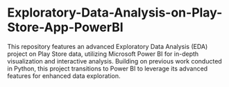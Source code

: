# Exploratory-Data-Analysis-on-Play-Store-App-PowerBI
This repository features an advanced Exploratory Data Analysis (EDA) project on Play Store data, utilizing Microsoft Power BI for in-depth visualization and interactive analysis. Building on previous work conducted in Python, this project transitions to Power BI to leverage its advanced features for enhanced data exploration.
